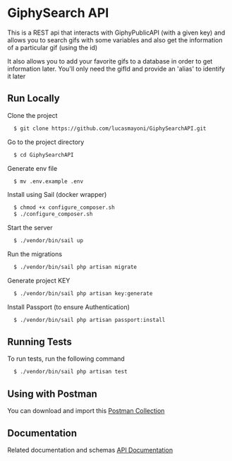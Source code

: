 
# GiphySearch API

This is a REST api that interacts with GiphyPublicAPI (with a given key) and allows you to search gifs with some variables and also get the information of a particular gif (using the id)

It also allows you to add your favorite gifs to a database in order to get information later. You'll only need the gifId and provide an 'alias' to identify it later


## Run Locally

Clone the project

```bash
  $ git clone https://github.com/lucasmayoni/GiphySearchAPI.git
```

Go to the project directory

```bash
  $ cd GiphySearchAPI
```

Generate env file
```bash
  $ mv .env.example .env
```

Install using Sail (docker wrapper)


```bash
  $ chmod +x configure_composer.sh
  $ ./configure_composer.sh
```

Start the server

```bash
  $ ./vendor/bin/sail up
```

Run the migrations

```bash
  $ ./vendor/bin/sail php artisan migrate
```

Generate project KEY

```bash
  $ ./vendor/bin/sail php artisan key:generate
```

Install Passport (to ensure Authentication)
```bash
  $ ./vendor/bin/sail php artisan passport:install
```

## Running Tests

To run tests, run the following command

```bash
  $ ./vendor/bin/sail php artisan test
```

## Using with Postman

You can download and import this [Postman Collection](https://github.com/lucasmayoni/GiphySearchAPI/blob/master/doc/Giphy_Search_API.postman_collection.json) 

## Documentation

Related documentation and schemas [API Documentation](https://github.com/lucasmayoni/GiphySearchAPI/blob/master/doc/API_Documentation.pdf)
